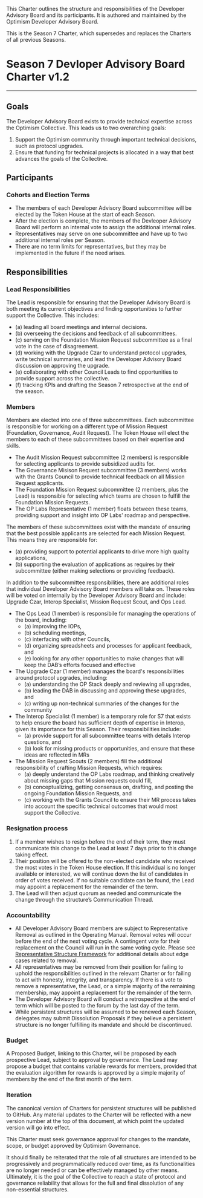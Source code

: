 This Charter outlines the structure and responsibilities of the Developer Advisory Board and its participants. It is authored and maintained by the Optimism Developer Advisory Board.

This is the Season 7 Charter, which supersedes and replaces the Charters of all previous Seasons.

# Season 7 Devloper Advisory Board Charter v1.2

---

## Goals

The Developer Advisory Board exists to provide technical expertise across the Optimism Collective. This leads us to two overarching goals:

1. Support the Optimism community through important technical decisions, such as protocol upgrades.
2. Ensure that funding for technical projects is allocated in a way that best advances the goals of the Collective.

## Participants

### Cohorts and Election Terms

- The members of each Developer Advisory Board subcommittee will be elected by the Token House at the start of each Season.
- After the election is complete, the members of the Devleoper Advisory Board will perform an internal vote to assign the additional internal roles.
- Representatives may serve on one subcommittee and have up to two additional internal roles per Season.
- There are no term limits for representatives, but they may be implemented in the future if the need arises.

## Responsibilities

### Lead Responsibilities

The Lead is responsible for ensuring that the Developer Advisory Board is both meeting its current objectives and finding opportunities to further support the Collective. This includes:
- (a) leading all board meetings and internal decisions.
- (b) overseeing the decisions and feedback of all subcommittees.
- (c) serving on the Foundation Mission Request subcommittee as a final vote in the case of disagreement.
- (d) working with the Upgrade Czar to understand protocol upgrades, write technical summaries, and lead the Developer Advisory Board discussion on approving the upgrade.
- (e) collaborating with other Council Leads to find opportunities to provide support across the collective.
- (f) tracking KPIs and drafting the Season 7 retrospective at the end of the season.

### Members

Members are elected into one of three subcommittees. Each subcommittee is responsible for working on a different type of Mission Request (Foundation, Governance, Audit Request). The Token House will elect the members to each of these subcommittees based on their expertise and skills.

- The Audit Mission Request subcommittee (2 members) is responsible for selecting applicants to provide subsidized audits for.
- The Governance Misison Request subcommittee (3 members) works with the Grants Council to provide technical feedback on all Mission Request applicants.
- The Foundation Mission Request subcommittee (2 members, plus the Lead) is responsible for selecting which teams are chosen to fulfill the Foundation Mission Requests.
- The OP Labs Representative (1 member) floats between these teams, providing support and insight into OP Labs' roadmap and perspective.

The members of these subcommittees exist with the mandate of ensuring that the best possible applicants are selected for each Mission Request. This means they are responsible for:
- (a) providing support to potential applicants to drive more high quality applications,
- (b) supporting the evaluation of applications as requires by their subcommittee (either making selections or providing feedback).

In addition to the subcommittee responsibilities, there are additional roles that individual Developer Advisory Board members will take on. These roles will be voted on internally by the Developer Advisory Board and include: Upgrade Czar, Interop Specialist, Mission Request Scout, and Ops Lead.

- The Ops Lead (1 member) is responsibile for managing the operations of the board, including:
    - (a) improving the IOPs,
    - (b) scheduling meetings,
    - (c) interfacing with other Councils,
    - (d) organizing spreadsheets and processes for applicant feedback, and
    - (e) looking for any other opportunities to make changes that will keep the DAB’s efforts focused and effective
- The Upgrade Czar (1 member) manages the board's responsibilities around protocol upgrades, including:
    - (a) understanding the OP Stack deeply and reviewing all upgrades,
    - (b) leading the DAB in discussing and approving these upgrades, and
    - (c) writing up non-technical summaries of the changes for the community
- The Interop Specialist (1 member) is a temporary role for S7 that exists to help ensure the board has sufficient depth of expertise in Interop, given its importance for this Season. Their responsibilities include:
    - (a) provide support for all subcommittee teams with details Interop questions, and
    - (b) look for missing products or opportunities, and ensure that these ideas are reflected in MRs
- The Mission Request Scouts (2 members) fill the additional responsibility of crafting Mission Requests, which requires:
    - (a) deeply understand the OP Labs roadmap, and thinking creatively about missing gaps that Mission requests could fill,
    - (b) conceptualizing, getting consensus on, drafting, and posting the ongoing Foundation Mission Requests, and
    - (c) working with the Grants Council to ensure their MR process takes into account the specific technical outcomes that would most support the Collective.

### Resignation process

1. If a member wishes to resign before the end of their term, they must communicate this change to the Lead at least 7 days prior to this change taking effect.
2. Their position will be offered to the non-elected candidate who received the most votes in the Token House election. If this individual is no longer available or interested, we will continue down the list of candidates in order of votes received. If no suitable candidate can be found, the Lead may appoint a replacement for the remainder of the term.
3. The Lead will then adjust quorum as needed and communicate the change through the structure’s Communication Thread.

### Accountability

- All Developer Advisory Board members are subject to Representative Removal as outlined in the Operating Manual. Removal votes will occur before the end of the next voting cycle. A contingent vote for their replacement on the Council will run in the same voting cycle. Please see [Representative Structure Framework](https://gov.optimism.io/t/collective-representative-structure-framework/5884) for additional details about edge cases related to removal.
- All representatives may be removed from their position for failing to uphold the responsibilities outlined in the relevant Charter or for failing to act with honesty, integrity, and transparency. If there is a vote to remove a representative, the Lead, or a simple majority of the remaining membership, may appoint a replacement for the remainder of the term.
- The Developer Advisory Board will conduct a retrospective at the end of term which will be posted to the forum by the last day of the term.
- While persistent structures will be assumed to be renewed each Season, delegates may submit Dissolution Proposals if they believe a persistent structure is no longer fulfilling its mandate and should be discontinued.

### Budget

A Proposed Budget, linking to this Charter, will be proposed by each prospective Lead, subject to approval by governance. The Lead may propose a budget that contains variable rewards for members, provided that the evaluation algorithm for rewards is approved by a simple majority of members by the end of the first month of the term.

### Iteration

The canonical version of Charters for persistent structures will be published to GitHub. Any material updates to the Charter will be reflected with a new version number at the top of this document, at which point the updated version will go into effect.

This Charter must seek governance approval for changes to the mandate, scope, or budget approved by Optimism Governance.

It should finally be reiterated that the role of all structures are intended to be progressively and programmatically reduced over time, as its functionalities are no longer needed or can be effectively managed by other means. Ultimately, it is the goal of the Collective to reach a state of protocol and governance reliability that allows for the full and final dissolution of any non-essential structures.
